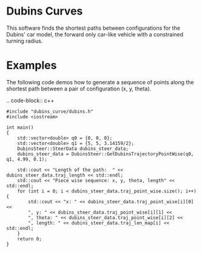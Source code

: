 # Dubins Curves

This software finds the shortest paths between configurations for the Dubins' car model, the forward only car-like vehicle with a constrained turning radius.

# Examples

The following code demos how to generate a sequence of points along the shortest path between a pair of configuration (x, y, theta).

.. code-block:: c++

    #include "dubins_curve/dubins.h"
    #include <iostream>

    int main()
    {
        std::vector<double> q0 = {0, 0, 0};
        std::vector<double> q1 = {5, 5, 3.14159/2};
        DubinsSteer::SteerData dubins_steer_data;
        dubins_steer_data = DubinsSteer::GetDubinsTrajectoryPointWise(q0, q1, 4.99, 0.1);

        std::cout << "Length of the path:  " << dubins_steer_data.traj_length << std::endl;
        std::cout << "Piece wise sequence: x, y, theta, length" << std::endl;
        for (int i = 0; i < dubins_steer_data.traj_point_wise.size(); i++) {
            std::cout << "x: " << dubins_steer_data.traj_point_wise[i][0] << 
            ", y: " << dubins_steer_data.traj_point_wise[i][1] << 
            ", theta: " << dubins_steer_data.traj_point_wise[i][2] <<
            ", length: " << dubins_steer_data.traj_len_map[i] << std::endl; 
        }
        return 0;
    }
